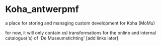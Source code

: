 # Koha_antwerpmf
a place for storing and managing custom development for Koha (MoMu)

for now, it will only contain xsl transformations for the online and internal catalogue('s) of 'De Museumstichting' [add links later]

